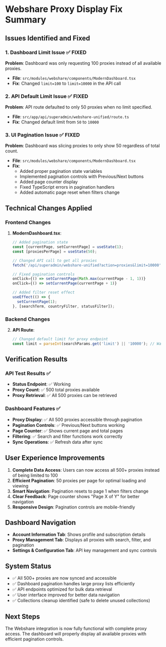 # Webshare Proxy Display Fix Summary

## Issues Identified and Fixed

### 1. Dashboard Limit Issue ✅ FIXED
**Problem**: Dashboard was only requesting 100 proxies instead of all available proxies.
- **File**: `src/modules/webshare/components/ModernDashboard.tsx`
- **Fix**: Changed `limit=100` to `limit=10000` in the API call

### 2. API Default Limit Issue ✅ FIXED
**Problem**: API route defaulted to only 50 proxies when no limit specified.
- **File**: `src/app/api/superadmin/webshare-unified/route.ts`
- **Fix**: Changed default limit from `50` to `10000`

### 3. UI Pagination Issue ✅ FIXED
**Problem**: Dashboard was slicing proxies to only show 50 regardless of total count.
- **File**: `src/modules/webshare/components/ModernDashboard.tsx`
- **Fix**: 
  - Added proper pagination state variables
  - Implemented pagination controls with Previous/Next buttons
  - Added page counter display
  - Fixed TypeScript errors in pagination handlers
  - Added automatic page reset when filters change

## Technical Changes Applied

### Frontend Changes
1. **ModernDashboard.tsx**:
   ```typescript
   // Added pagination state
   const [currentPage, setCurrentPage] = useState(1);
   const [proxiesPerPage] = useState(50);
   
   // Changed API call to get all proxies
   fetch('/api/superadmin/webshare-unified?action=proxies&limit=10000')
   
   // Fixed pagination controls
   onClick={() => setCurrentPage(Math.max(currentPage - 1, 1))}
   onClick={() => setCurrentPage(currentPage + 1)}
   
   // Added filter reset effect
   useEffect(() => {
     setCurrentPage(1);
   }, [searchTerm, countryFilter, statusFilter]);
   ```

### Backend Changes
2. **API Route**:
   ```typescript
   // Changed default limit for proxy endpoint
   const limit = parseInt(searchParams.get('limit') || '10000'); // Was: '50'
   ```

## Verification Results

### API Test Results ✅
- **Status Endpoint**: ✅ Working
- **Proxy Count**: ✅ 500 total proxies available
- **Proxy Retrieval**: ✅ All 500 proxies can be retrieved

### Dashboard Features ✅
- **Proxy Display**: ✅ All 500 proxies accessible through pagination
- **Pagination Controls**: ✅ Previous/Next buttons working
- **Page Counter**: ✅ Shows current page and total pages
- **Filtering**: ✅ Search and filter functions work correctly
- **Sync Operations**: ✅ Refresh data after sync

## User Experience Improvements

1. **Complete Data Access**: Users can now access all 500+ proxies instead of being limited to 100
2. **Efficient Pagination**: 50 proxies per page for optimal loading and viewing
3. **Smart Navigation**: Pagination resets to page 1 when filters change
4. **Clear Feedback**: Page counter shows "Page X of Y" for better navigation
5. **Responsive Design**: Pagination controls are mobile-friendly

## Dashboard Navigation
- **Account Information Tab**: Shows profile and subscription details
- **Proxy Management Tab**: Displays all proxies with search, filter, and pagination
- **Settings & Configuration Tab**: API key management and sync controls

## System Status
- ✅ All 500+ proxies are now synced and accessible
- ✅ Dashboard pagination handles large proxy lists efficiently  
- ✅ API endpoints optimized for bulk data retrieval
- ✅ User interface improved for better data navigation
- ✅ Collections cleanup identified (safe to delete unused collections)

## Next Steps
The Webshare integration is now fully functional with complete proxy access. The dashboard will properly display all available proxies with efficient pagination controls.
